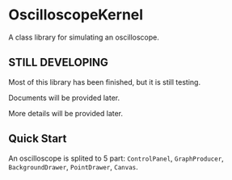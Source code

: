 # OscilloscopeKernel

A class library for simulating an oscilloscope. 

## STILL DEVELOPING

Most of this library has been finished, but it is still testing.

Documents will be provided later.

More details will be provided later.


## Quick Start

An oscilloscope is splited to 5 part: `ControlPanel`, `GraphProducer`, `BackgroundDrawer`, `PointDrawer`, `Canvas`.


